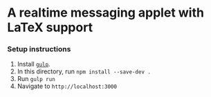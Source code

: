 # A realtime messaging applet with LaTeX support


### Setup instructions

1. Install [`gulp`](http://gulpjs.com/).
2. In this directory, run `npm install --save-dev .`
3. Run `gulp run`
4. Navigate to `http://localhost:3000`
